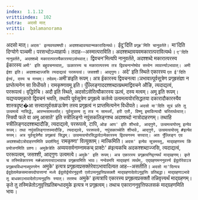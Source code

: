 ```yaml
---
index:  1.1.12
vrittiindex:  102
sutra:  अदसो मात्
vritti:  balamanorama 
---
```


अदसो मात्। `अदस' इत्यवयवषष्ठी। अदश्शब्दावयवान्मकारादित्यर्थः। `ईदू'दिति `प्रगृह्र'मिति चानुवर्तते। `मा'दिति दिग्योगे पञ्चमी। परसभ्दोऽध्याहार्यः। तदाह--अस्मात्पराविति। अदश्शब्दावयवमकारात्परावित्यर्थः। `ए'दिति नानुवर्तते, अदश्शब्दे मकारात्परस्यैकारस्याऽसंभवात्। `द्विवचन'मित्यपि नानुवर्तते, अदश्शब्दे मकारात्परस्य ईकारस्य `अमी' इति बहुवचनत्वात्, ऊकारस्य च मकारात्परस्य तत्र द्विवचनान्तेष्वेव सत्त्वेन व्यावर्त्त्याऽभावात्। अमी ईशा इति। अदश्शब्दाज्जसि त्यदाद्यत्वं पररूपत्वं। जसश्शी। आद्गुणः। `अदे' इति स्थिते एकारस्य `एत ई'दिति ईत्त्वं, दस्य च मत्त्वम्। तदेवम्-`अमी'#इति रूपम्। अत्र ईकारस्य द्विवचनत्वा।ञभावात्पूर्वसूत्रेण प्रगृह्रसंज्ञा न प्राप्तेत्यनेन सा विधीयते। रामकृष्णावमू इति। पुँल्लिङ्गाददश्शब्दात्प्रथमाद्विवचने औङि, त्यदाद्यत्वं, पररूपत्वं। वृद्धिरेचि। अदौ इति स्थिते, अदसोऽसेरित्यौकारस्य ऊत्वं, दस्य मत्वम्। अमू इति रूपम्। यद्यप्ययमूकारो द्विवचनं भवति, तथापि पूर्वसूत्रेण प्रगृह्रत्वे कर्तव्ये उत्वमत्वयोरसिद्धतया दकारादौकारस्यैव शास्त्रदृष्ट�आ सत्त्वात्पूर्वस#ऊत्रेण तस्य प्रगृह्रत्वं न प्राप्तमित्यनेन विधीयते। `अदसो मा'दिति सूत्रं प्रति तु उत्वमत्वे नासिद्धे, आरम्भसामर्थ्यात्। पूर्वसूत्रस्य तु तत्र न सामर्थ्यं, हरी एतौ, विष्णू इमावित्यादौ चरितार्थत्वात्। `स्त्रियौ फले वा अमू आसाते' इति स्त्रीलिङ्गो नपुंसकलिङ्गश्च अदश्शब्दो नात्रोदाहरणम्। तथाहि स्त्रीलिङ्गददश्शब्दादौङि, त्यदाद्यत्वे, पररूपत्वे, टापि, `ओङ आप' इति शीभावे, आद्गुणे, उत्वमत्वयोरमू इत्येव रूपम्। तथा नपुंसलिङ्गात्तस्मादौङि, त्यदाद्यत्वे, पररूपत्वे, नपुंसकाच्चेति शीभावे, आद्गुणे, उत्वमत्वयोरमू #इत्येव रूपम्। अत्र पूर्वसूत्रेणैव प्रगृह्रत्वं सिद्धम्। उत्वमत्वयोरसिद्धत्वेऽप्येकारस्य द्विवचनस्य सत्त्वात्। अतः पुँल्लिङ्ग एव अदश्शब्दोऽत्रोदाहरणमिति प्रदर्शयितुं `रामकृष्णा' वित्युक्तम्। मात्किमिति। `अदस' इत्येव सूत्रमस्तु, माद्ग्रहणस्य किं प्रयोजनमिति प्रश्नः। अमुकेत्रेति `अव्ययसर्वनाम्नामकच् प्राक्टेः' #इत्यकचि अदकश्शब्दाज्जसि, त्यदाद्यत्वं, पररूपत्वम्, जसश्शी, आद्गुणः उत्वमत्वे। `अमुके' इति रूपम्। अत्र एकारस्य प्रगृह्रत्वनिवृत्त्यर्थं माद्ग्रहणम्। कृते च तस्मिन्नेकारस्य म#आत्परत्वाऽभावान्न प्रगृह्रत्वमिति भावः। नन्वेवमपि माद्ग्रहणं व्यर्थम्, एद्ग्रहणमननुवर्त्त्य ईदूतोरेवाऽत्र प्रगृह्रत्वविधानाब्युपगमेन `अमुके' इत्यत्र प्रगृह्रत्वप्रसक्तेरेवाऽभावादित्यत आह--असतीति। `अदसो मा'दित्यत्र ईदूदेतामेकसमासपदोपात्तानां मध्ये ईदूतोर्द्वयोरनुवृत्तौ एतोऽप्यनुवृत्तिप्रसक्तौ माद्ग्रहणादेतोऽनुवृत्तिः प्रतिबद्धा। माद्ग्रहणाऽभावे तु बाधकाऽभावादेतोऽप्यनुवृत्तिः स्यात्। ततश्च `अमुके' इत्यत्रापि एकारस्य प्रगृह्रत्वप्रसक्तौ तन्निवृत्त्यर्थं माद्ग्रहणम्। कृते तु तस्मिन्नेतोऽनुवृत्तिप्रतिबन्धादमुके इत्यत्र न प्रगृह्रत्वम्। तथाच एकाराननुवृत्तिफलसकं माद्ग्रहणमिति भावः।


